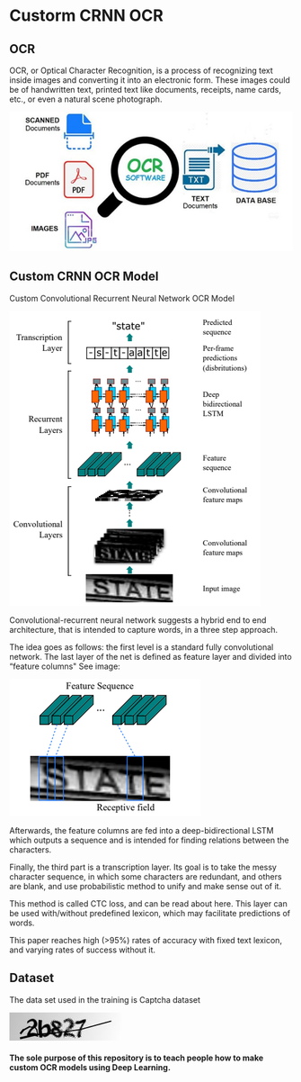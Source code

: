 # Custorm CRNN OCR

## OCR

OCR, or Optical Character Recognition, is a process of recognizing text inside images and converting it into an electronic form. These images could be of handwritten text, printed text like documents, receipts, name cards, etc., or even a natural scene photograph.

![OCR](models/ocr.png)



## Custom CRNN OCR Model

Custom Convolutional Recurrent Neural Network OCR Model

![Model](models/model_image.png)

Convolutional-recurrent neural network suggests a hybrid end to end architecture, that is intended to capture words, in a three step approach.

The idea goes as follows: the first level is a standard fully convolutional network. The last layer of the net is defined as feature layer and divided into “feature columns"
See image:

![Feature](models/feature.png)


Afterwards, the feature columns are fed into a deep-bidirectional LSTM which outputs a sequence and is intended for finding relations between the characters.

Finally, the third part is a transcription layer. Its goal is to take the messy character sequence, in which some characters are redundant, and others are blank, and use probabilistic method to unify and make sense out of it.

This method is called CTC loss, and can be read about here. This layer can be used with/without predefined lexicon, which may facilitate predictions of words.

This paper reaches high (>95%) rates of accuracy with fixed text lexicon, and varying rates of success without it.






## Dataset

The data set used in the training is Captcha dataset

![Captcha](data/sample/2b827.png)





#### The sole purpose of this repository is to teach people how to make custom OCR models using Deep Learning.
